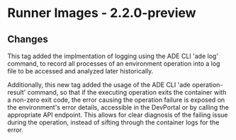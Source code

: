 # Runner Images - 2.2.0-preview

## Changes
This tag added the implmentation of logging using the ADE CLI 'ade log' command, to record all processes of an environment operation
into a log file to be accessed and analyzed later historically.

Additionally, this new tag added the usage of the ADE CLI 'ade operation-result' command, so that if the executing operation exits the container with a non-zero exit code, the error causing the operation failure is exposed on the environment's error details, accessible in the DevPortal or by calling the appropriate API endpoint. This allows for clear diagnosis of the failing issue during the operation, instead of sifting through the container logs for the error. 